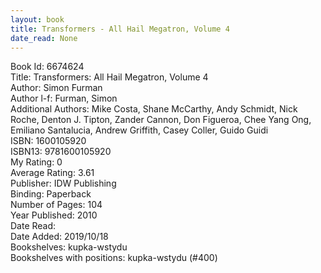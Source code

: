```yaml
---
layout: book
title: Transformers - All Hail Megatron, Volume 4
date_read: None
---
```


Book Id: 6674624<br />
Title: Transformers: All Hail Megatron, Volume 4<br />
Author: Simon Furman<br />
Author l-f: Furman, Simon<br />
Additional Authors: Mike Costa, Shane McCarthy, Andy Schmidt, Nick Roche, Denton J. Tipton, Zander Cannon, Don Figueroa, Chee Yang Ong, Emiliano Santalucia, Andrew Griffith, Casey Coller, Guido Guidi<br />
ISBN: 1600105920<br />
ISBN13: 9781600105920<br />
My Rating: 0<br />
Average Rating: 3.61<br />
Publisher: IDW Publishing<br />
Binding: Paperback<br />
Number of Pages: 104<br />
Year Published: 2010<br />
Date Read: <br />
Date Added: 2019/10/18<br />
Bookshelves: kupka-wstydu<br />
Bookshelves with positions: kupka-wstydu (#400)<br />


